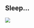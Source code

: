 ## Sleep... 
![](https://tenor.com/pt-BR/view/za-warudo-the-world-dio-brando-stand-joseph-joestar-gif-26463002
)
